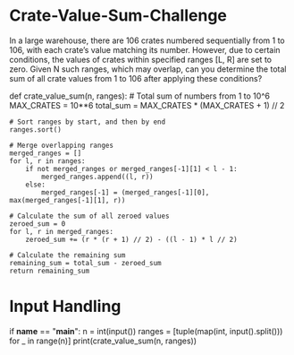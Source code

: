 # Crate-Value-Sum-Challenge

In a large warehouse, there are 106 crates numbered sequentially from 1 to 106, with each crate’s value matching its number. However, due to certain conditions, the values of crates within specified ranges [L, R] are set to zero. Given N such ranges, which may overlap, can you determine the total sum of all crate values from 1 to 106 after applying these conditions?

def crate_value_sum(n, ranges):
    # Total sum of numbers from 1 to 10^6
    MAX_CRATES = 10**6
    total_sum = MAX_CRATES * (MAX_CRATES + 1) // 2
    
    # Sort ranges by start, and then by end
    ranges.sort()
    
    # Merge overlapping ranges
    merged_ranges = []
    for l, r in ranges:
        if not merged_ranges or merged_ranges[-1][1] < l - 1:
            merged_ranges.append((l, r))
        else:
            merged_ranges[-1] = (merged_ranges[-1][0], max(merged_ranges[-1][1], r))
    
    # Calculate the sum of all zeroed values
    zeroed_sum = 0
    for l, r in merged_ranges:
        zeroed_sum += (r * (r + 1) // 2) - ((l - 1) * l // 2)
    
    # Calculate the remaining sum
    remaining_sum = total_sum - zeroed_sum
    return remaining_sum

# Input Handling
if __name__ == "__main__":
    n = int(input())
    ranges = [tuple(map(int, input().split())) for _ in range(n)]
    print(crate_value_sum(n, ranges))
